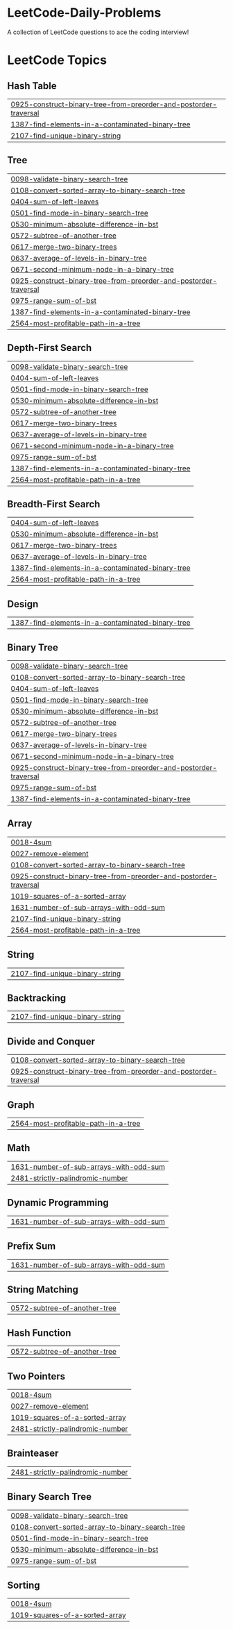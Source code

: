 # LeetCode-Daily-Problems
A collection of LeetCode questions to ace the coding interview!

<!---LeetCode Topics Start-->
# LeetCode Topics
## Hash Table
|  |
| ------- |
| [0925-construct-binary-tree-from-preorder-and-postorder-traversal](https://github.com/Sarthakw001/LeetCode-Daily-Problems/tree/master/0925-construct-binary-tree-from-preorder-and-postorder-traversal) |
| [1387-find-elements-in-a-contaminated-binary-tree](https://github.com/Sarthakw001/LeetCode-Daily-Problems/tree/master/1387-find-elements-in-a-contaminated-binary-tree) |
| [2107-find-unique-binary-string](https://github.com/Sarthakw001/LeetCode-Daily-Problems/tree/master/2107-find-unique-binary-string) |
## Tree
|  |
| ------- |
| [0098-validate-binary-search-tree](https://github.com/Sarthakw001/LeetCode-Daily-Problems/tree/master/0098-validate-binary-search-tree) |
| [0108-convert-sorted-array-to-binary-search-tree](https://github.com/Sarthakw001/LeetCode-Daily-Problems/tree/master/0108-convert-sorted-array-to-binary-search-tree) |
| [0404-sum-of-left-leaves](https://github.com/Sarthakw001/LeetCode-Daily-Problems/tree/master/0404-sum-of-left-leaves) |
| [0501-find-mode-in-binary-search-tree](https://github.com/Sarthakw001/LeetCode-Daily-Problems/tree/master/0501-find-mode-in-binary-search-tree) |
| [0530-minimum-absolute-difference-in-bst](https://github.com/Sarthakw001/LeetCode-Daily-Problems/tree/master/0530-minimum-absolute-difference-in-bst) |
| [0572-subtree-of-another-tree](https://github.com/Sarthakw001/LeetCode-Daily-Problems/tree/master/0572-subtree-of-another-tree) |
| [0617-merge-two-binary-trees](https://github.com/Sarthakw001/LeetCode-Daily-Problems/tree/master/0617-merge-two-binary-trees) |
| [0637-average-of-levels-in-binary-tree](https://github.com/Sarthakw001/LeetCode-Daily-Problems/tree/master/0637-average-of-levels-in-binary-tree) |
| [0671-second-minimum-node-in-a-binary-tree](https://github.com/Sarthakw001/LeetCode-Daily-Problems/tree/master/0671-second-minimum-node-in-a-binary-tree) |
| [0925-construct-binary-tree-from-preorder-and-postorder-traversal](https://github.com/Sarthakw001/LeetCode-Daily-Problems/tree/master/0925-construct-binary-tree-from-preorder-and-postorder-traversal) |
| [0975-range-sum-of-bst](https://github.com/Sarthakw001/LeetCode-Daily-Problems/tree/master/0975-range-sum-of-bst) |
| [1387-find-elements-in-a-contaminated-binary-tree](https://github.com/Sarthakw001/LeetCode-Daily-Problems/tree/master/1387-find-elements-in-a-contaminated-binary-tree) |
| [2564-most-profitable-path-in-a-tree](https://github.com/Sarthakw001/LeetCode-Daily-Problems/tree/master/2564-most-profitable-path-in-a-tree) |
## Depth-First Search
|  |
| ------- |
| [0098-validate-binary-search-tree](https://github.com/Sarthakw001/LeetCode-Daily-Problems/tree/master/0098-validate-binary-search-tree) |
| [0404-sum-of-left-leaves](https://github.com/Sarthakw001/LeetCode-Daily-Problems/tree/master/0404-sum-of-left-leaves) |
| [0501-find-mode-in-binary-search-tree](https://github.com/Sarthakw001/LeetCode-Daily-Problems/tree/master/0501-find-mode-in-binary-search-tree) |
| [0530-minimum-absolute-difference-in-bst](https://github.com/Sarthakw001/LeetCode-Daily-Problems/tree/master/0530-minimum-absolute-difference-in-bst) |
| [0572-subtree-of-another-tree](https://github.com/Sarthakw001/LeetCode-Daily-Problems/tree/master/0572-subtree-of-another-tree) |
| [0617-merge-two-binary-trees](https://github.com/Sarthakw001/LeetCode-Daily-Problems/tree/master/0617-merge-two-binary-trees) |
| [0637-average-of-levels-in-binary-tree](https://github.com/Sarthakw001/LeetCode-Daily-Problems/tree/master/0637-average-of-levels-in-binary-tree) |
| [0671-second-minimum-node-in-a-binary-tree](https://github.com/Sarthakw001/LeetCode-Daily-Problems/tree/master/0671-second-minimum-node-in-a-binary-tree) |
| [0975-range-sum-of-bst](https://github.com/Sarthakw001/LeetCode-Daily-Problems/tree/master/0975-range-sum-of-bst) |
| [1387-find-elements-in-a-contaminated-binary-tree](https://github.com/Sarthakw001/LeetCode-Daily-Problems/tree/master/1387-find-elements-in-a-contaminated-binary-tree) |
| [2564-most-profitable-path-in-a-tree](https://github.com/Sarthakw001/LeetCode-Daily-Problems/tree/master/2564-most-profitable-path-in-a-tree) |
## Breadth-First Search
|  |
| ------- |
| [0404-sum-of-left-leaves](https://github.com/Sarthakw001/LeetCode-Daily-Problems/tree/master/0404-sum-of-left-leaves) |
| [0530-minimum-absolute-difference-in-bst](https://github.com/Sarthakw001/LeetCode-Daily-Problems/tree/master/0530-minimum-absolute-difference-in-bst) |
| [0617-merge-two-binary-trees](https://github.com/Sarthakw001/LeetCode-Daily-Problems/tree/master/0617-merge-two-binary-trees) |
| [0637-average-of-levels-in-binary-tree](https://github.com/Sarthakw001/LeetCode-Daily-Problems/tree/master/0637-average-of-levels-in-binary-tree) |
| [1387-find-elements-in-a-contaminated-binary-tree](https://github.com/Sarthakw001/LeetCode-Daily-Problems/tree/master/1387-find-elements-in-a-contaminated-binary-tree) |
| [2564-most-profitable-path-in-a-tree](https://github.com/Sarthakw001/LeetCode-Daily-Problems/tree/master/2564-most-profitable-path-in-a-tree) |
## Design
|  |
| ------- |
| [1387-find-elements-in-a-contaminated-binary-tree](https://github.com/Sarthakw001/LeetCode-Daily-Problems/tree/master/1387-find-elements-in-a-contaminated-binary-tree) |
## Binary Tree
|  |
| ------- |
| [0098-validate-binary-search-tree](https://github.com/Sarthakw001/LeetCode-Daily-Problems/tree/master/0098-validate-binary-search-tree) |
| [0108-convert-sorted-array-to-binary-search-tree](https://github.com/Sarthakw001/LeetCode-Daily-Problems/tree/master/0108-convert-sorted-array-to-binary-search-tree) |
| [0404-sum-of-left-leaves](https://github.com/Sarthakw001/LeetCode-Daily-Problems/tree/master/0404-sum-of-left-leaves) |
| [0501-find-mode-in-binary-search-tree](https://github.com/Sarthakw001/LeetCode-Daily-Problems/tree/master/0501-find-mode-in-binary-search-tree) |
| [0530-minimum-absolute-difference-in-bst](https://github.com/Sarthakw001/LeetCode-Daily-Problems/tree/master/0530-minimum-absolute-difference-in-bst) |
| [0572-subtree-of-another-tree](https://github.com/Sarthakw001/LeetCode-Daily-Problems/tree/master/0572-subtree-of-another-tree) |
| [0617-merge-two-binary-trees](https://github.com/Sarthakw001/LeetCode-Daily-Problems/tree/master/0617-merge-two-binary-trees) |
| [0637-average-of-levels-in-binary-tree](https://github.com/Sarthakw001/LeetCode-Daily-Problems/tree/master/0637-average-of-levels-in-binary-tree) |
| [0671-second-minimum-node-in-a-binary-tree](https://github.com/Sarthakw001/LeetCode-Daily-Problems/tree/master/0671-second-minimum-node-in-a-binary-tree) |
| [0925-construct-binary-tree-from-preorder-and-postorder-traversal](https://github.com/Sarthakw001/LeetCode-Daily-Problems/tree/master/0925-construct-binary-tree-from-preorder-and-postorder-traversal) |
| [0975-range-sum-of-bst](https://github.com/Sarthakw001/LeetCode-Daily-Problems/tree/master/0975-range-sum-of-bst) |
| [1387-find-elements-in-a-contaminated-binary-tree](https://github.com/Sarthakw001/LeetCode-Daily-Problems/tree/master/1387-find-elements-in-a-contaminated-binary-tree) |
## Array
|  |
| ------- |
| [0018-4sum](https://github.com/Sarthakw001/LeetCode-Daily-Problems/tree/master/0018-4sum) |
| [0027-remove-element](https://github.com/Sarthakw001/LeetCode-Daily-Problems/tree/master/0027-remove-element) |
| [0108-convert-sorted-array-to-binary-search-tree](https://github.com/Sarthakw001/LeetCode-Daily-Problems/tree/master/0108-convert-sorted-array-to-binary-search-tree) |
| [0925-construct-binary-tree-from-preorder-and-postorder-traversal](https://github.com/Sarthakw001/LeetCode-Daily-Problems/tree/master/0925-construct-binary-tree-from-preorder-and-postorder-traversal) |
| [1019-squares-of-a-sorted-array](https://github.com/Sarthakw001/LeetCode-Daily-Problems/tree/master/1019-squares-of-a-sorted-array) |
| [1631-number-of-sub-arrays-with-odd-sum](https://github.com/Sarthakw001/LeetCode-Daily-Problems/tree/master/1631-number-of-sub-arrays-with-odd-sum) |
| [2107-find-unique-binary-string](https://github.com/Sarthakw001/LeetCode-Daily-Problems/tree/master/2107-find-unique-binary-string) |
| [2564-most-profitable-path-in-a-tree](https://github.com/Sarthakw001/LeetCode-Daily-Problems/tree/master/2564-most-profitable-path-in-a-tree) |
## String
|  |
| ------- |
| [2107-find-unique-binary-string](https://github.com/Sarthakw001/LeetCode-Daily-Problems/tree/master/2107-find-unique-binary-string) |
## Backtracking
|  |
| ------- |
| [2107-find-unique-binary-string](https://github.com/Sarthakw001/LeetCode-Daily-Problems/tree/master/2107-find-unique-binary-string) |
## Divide and Conquer
|  |
| ------- |
| [0108-convert-sorted-array-to-binary-search-tree](https://github.com/Sarthakw001/LeetCode-Daily-Problems/tree/master/0108-convert-sorted-array-to-binary-search-tree) |
| [0925-construct-binary-tree-from-preorder-and-postorder-traversal](https://github.com/Sarthakw001/LeetCode-Daily-Problems/tree/master/0925-construct-binary-tree-from-preorder-and-postorder-traversal) |
## Graph
|  |
| ------- |
| [2564-most-profitable-path-in-a-tree](https://github.com/Sarthakw001/LeetCode-Daily-Problems/tree/master/2564-most-profitable-path-in-a-tree) |
## Math
|  |
| ------- |
| [1631-number-of-sub-arrays-with-odd-sum](https://github.com/Sarthakw001/LeetCode-Daily-Problems/tree/master/1631-number-of-sub-arrays-with-odd-sum) |
| [2481-strictly-palindromic-number](https://github.com/Sarthakw001/LeetCode-Daily-Problems/tree/master/2481-strictly-palindromic-number) |
## Dynamic Programming
|  |
| ------- |
| [1631-number-of-sub-arrays-with-odd-sum](https://github.com/Sarthakw001/LeetCode-Daily-Problems/tree/master/1631-number-of-sub-arrays-with-odd-sum) |
## Prefix Sum
|  |
| ------- |
| [1631-number-of-sub-arrays-with-odd-sum](https://github.com/Sarthakw001/LeetCode-Daily-Problems/tree/master/1631-number-of-sub-arrays-with-odd-sum) |
## String Matching
|  |
| ------- |
| [0572-subtree-of-another-tree](https://github.com/Sarthakw001/LeetCode-Daily-Problems/tree/master/0572-subtree-of-another-tree) |
## Hash Function
|  |
| ------- |
| [0572-subtree-of-another-tree](https://github.com/Sarthakw001/LeetCode-Daily-Problems/tree/master/0572-subtree-of-another-tree) |
## Two Pointers
|  |
| ------- |
| [0018-4sum](https://github.com/Sarthakw001/LeetCode-Daily-Problems/tree/master/0018-4sum) |
| [0027-remove-element](https://github.com/Sarthakw001/LeetCode-Daily-Problems/tree/master/0027-remove-element) |
| [1019-squares-of-a-sorted-array](https://github.com/Sarthakw001/LeetCode-Daily-Problems/tree/master/1019-squares-of-a-sorted-array) |
| [2481-strictly-palindromic-number](https://github.com/Sarthakw001/LeetCode-Daily-Problems/tree/master/2481-strictly-palindromic-number) |
## Brainteaser
|  |
| ------- |
| [2481-strictly-palindromic-number](https://github.com/Sarthakw001/LeetCode-Daily-Problems/tree/master/2481-strictly-palindromic-number) |
## Binary Search Tree
|  |
| ------- |
| [0098-validate-binary-search-tree](https://github.com/Sarthakw001/LeetCode-Daily-Problems/tree/master/0098-validate-binary-search-tree) |
| [0108-convert-sorted-array-to-binary-search-tree](https://github.com/Sarthakw001/LeetCode-Daily-Problems/tree/master/0108-convert-sorted-array-to-binary-search-tree) |
| [0501-find-mode-in-binary-search-tree](https://github.com/Sarthakw001/LeetCode-Daily-Problems/tree/master/0501-find-mode-in-binary-search-tree) |
| [0530-minimum-absolute-difference-in-bst](https://github.com/Sarthakw001/LeetCode-Daily-Problems/tree/master/0530-minimum-absolute-difference-in-bst) |
| [0975-range-sum-of-bst](https://github.com/Sarthakw001/LeetCode-Daily-Problems/tree/master/0975-range-sum-of-bst) |
## Sorting
|  |
| ------- |
| [0018-4sum](https://github.com/Sarthakw001/LeetCode-Daily-Problems/tree/master/0018-4sum) |
| [1019-squares-of-a-sorted-array](https://github.com/Sarthakw001/LeetCode-Daily-Problems/tree/master/1019-squares-of-a-sorted-array) |
<!---LeetCode Topics End-->
